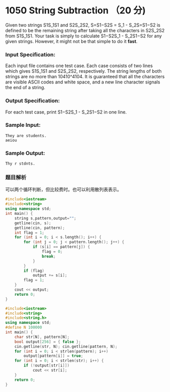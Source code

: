 # 1050 String Subtraction （20 分)

Given two strings S1S_1S​1​​ and S2S_2S​2​​, S=S1−S2S = S\_1 - S\_2S=S​1​​−S​2​​ is defined to be the remaining string after taking all the characters in S2S_2S​2​​ from S1S_1S​1​​. Your task is simply to calculate S1−S2S\_1 - S\_2S​1​​−S​2​​ for any given strings. However, it might not be that simple to do it **fast**.

### Input Specification:

Each input file contains one test case. Each case consists of two lines which gives S1S_1S​1​​ and S2S_2S​2​​, respectively. The string lengths of both strings are no more than 10410^410​4​​. It is guaranteed that all the characters are visible ASCII codes and white space, and a new line character signals the end of a string.

### Output Specification:

For each test case, print S1−S2S\_1 - S\_2S​1​​−S​2​​ in one line.

### Sample Input:

    They are students.
    aeiou
    

### Sample Output:

    Thy r stdnts.

### 题目解析

可以两个循环判断，但比较费时。也可以利用散列表表示。

```C++
#include<iostream>
#include<string>
using namespace std;
int main() {
	string s,pattern,output="";
	getline(cin, s);
	getline(cin, pattern);
	int flag = 1;
	for (int i = 0; i < s.length(); i++) {
		for (int j = 0; j < pattern.length(); j++) {
			if (s[i] == pattern[j]) {
				flag = 0;
				break;
			}
		}
		if (flag)
			output += s[i];
		flag = 1;
	}
	cout << output;
	return 0;
}
```

```C++
#include<iostream>
#include<string>
#include<string.h>
using namespace std;
#define N 100000
int main() {
	char str[N], pattern[N];
	bool output[256] = { false };
	cin.getline(str, N); cin.getline(pattern, N);
	for (int i = 0; i < strlen(pattern); i++) 
		output[pattern[i]] = true;
	for (int i = 0; i < strlen(str); i++) {
		if (!output[str[i]])
			cout << str[i];
	}
	return 0;
}
```